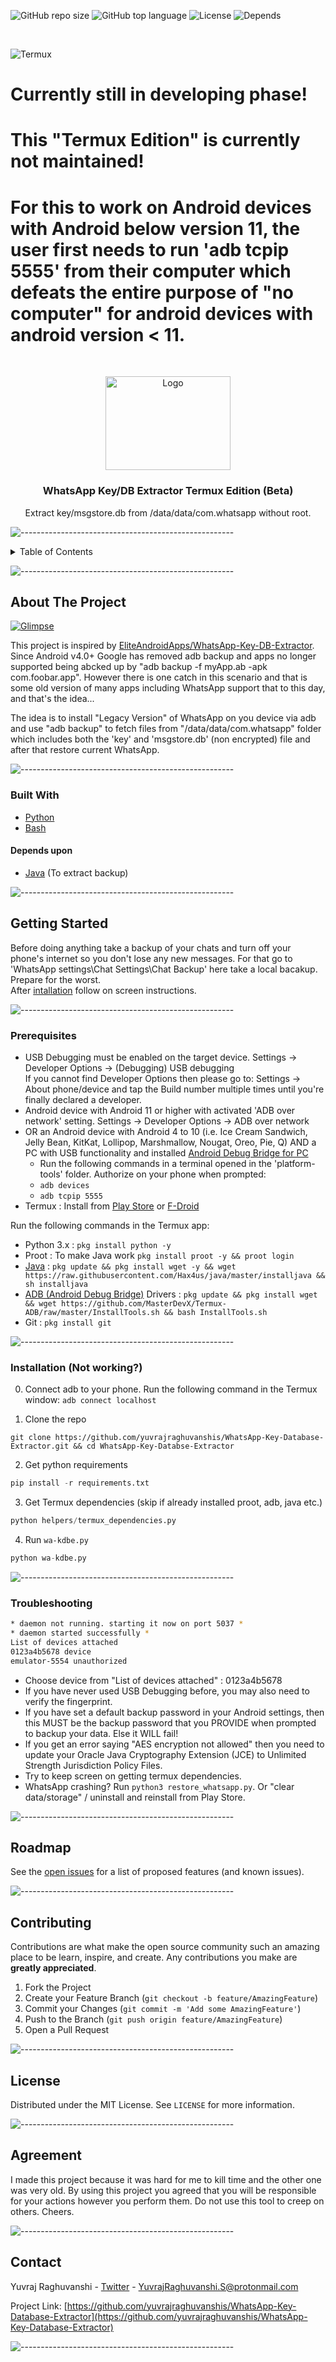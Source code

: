![GitHub repo size](https://img.shields.io/github/repo-size/yuvrajraghuvanshis/WhatsApp-Key-Database-Extractor?color=informational&label=Repo%20Size)
![GitHub top language](https://img.shields.io/github/languages/top/yuvrajraghuvanshis/WhatsApp-Key-Database-Extractor)
![License](https://img.shields.io/github/license/yuvrajraghuvanshis/WhatsApp-Key-Database-Extractor?label=License)
![Depends](https://img.shields.io/badge/Depends-JAVA-informational)


<br />

![Termux](https://img.shields.io/badge/Termux-Beta-red)

# Currently still in developing phase!
# This "Termux Edition" is currently not maintained!

# For this to work on Android devices with Android below version 11, the user first needs to run 'adb tcpip 5555' from their computer which defeats the entire purpose of "no computer" for android devices with android version < 11.

<!-- PROJECT LOGO -->
<br />
<p align="center">
  <a href="https://github.com/yuvrajraghuvanshis/WhatsApp-Key-Database-Extractor">
    <img src="https://raw.githubusercontent.com/yuvrajraghuvanshis/WhatsApp-Key-Database-Extractor/termux/helpers/banner.png" alt="Logo" width="200" height="150">
  </a>

  <h3 align="center">WhatsApp Key/DB Extractor Termux Edition (Beta)</h3>

  <p align="center">
    Extract key/msgstore.db from /data/data/com.whatsapp without root.
    <br />
</p>


![-----------------------------------------------------](https://raw.githubusercontent.com/andreasbm/readme/master/assets/lines/aqua.png)

<details><summary>Table of Contents</summary>

* [About the Project](#about-the-project)
  * [Built With](#built-with)
* [Getting Started](#getting-started)
  * [Prerequisites](#prerequisites)
  * [Installation](#installation)
  * [Troubleshooting](#troubleshooting)
* [Roadmap](#roadmap)
* [Contributing](#contributing)
* [License](#license)
* [Agreement](#agreement)
* [Contact](#contact)
</details>

![-----------------------------------------------------](https://raw.githubusercontent.com/andreasbm/readme/master/assets/lines/aqua.png)

## About The Project

[![Glimpse][product-screenshot]](https://github.com/yuvrajraghuvanshis/WhatsApp-Key-Database-Extractor)

This project is inspired by [EliteAndroidApps/WhatsApp-Key-DB-Extractor](https://github.com/EliteAndroidApps/WhatsApp-Key-DB-Extractor). Since Android v4.0+ Google has removed adb backup  and apps no longer supported being abcked up by "adb backup -f myApp.ab -apk com.foobar.app". However there is one catch in this scenario and that is some old version of many apps including WhatsApp support that to this day, and that's the idea...

The idea is to install "Legacy Version" of WhatsApp on you device via adb and use "adb backup"  to fetch files from "/data/data/com.whatsapp" folder which includes both the 'key' and 'msgstore.db' (non encrypted) file and after that restore current WhatsApp.

![-----------------------------------------------------](https://raw.githubusercontent.com/andreasbm/readme/master/assets/lines/aqua.png)

### Built With
* [Python](https://www.python.org/)
* [Bash](https://www.gnu.org/software/bash/)
#### Depends upon    
* [Java](https://github.com/Hax4us/java/) (To extract backup)

![-----------------------------------------------------](https://raw.githubusercontent.com/andreasbm/readme/master/assets/lines/aqua.png)

## Getting Started

Before doing anything take a backup of your chats and turn off your phone's internet so you don't lose any new messages.
For that go to 'WhatsApp settings\Chat Settings\Chat Backup' here take a local bacakup. Prepare for the worst.               
After [intallation](#installation) follow on screen instructions.

![-----------------------------------------------------](https://raw.githubusercontent.com/andreasbm/readme/master/assets/lines/aqua.png)

### Prerequisites

* USB Debugging must be enabled on the target device. Settings -> Developer Options -> (Debugging) USB debugging  
     If you cannot find Developer Options then please go to: Settings -> About phone/device and tap the Build number multiple times until you're finally declared a developer. 
* Android device with Android 11 or higher with activated 'ADB over network' setting. Settings -> Developer Options -> ADB over network
* OR an Android device with Android 4 to 10 (i.e. Ice Cream Sandwich, Jelly Bean, KitKat, Lollipop, Marshmallow, Nougat, Oreo, Pie, Q) AND a PC with USB functionality and installed [Android Debug Bridge for PC](https://developer.android.com/studio/releases/platform-tools)
  * Run the following commands in a terminal opened in the 'platform-tools' folder. Authorize on your phone when prompted:
  * `adb devices`
  * `adb tcpip 5555`
* Termux : Install from [Play Store](https://play.google.com/store/apps/details?id=com.termux) or [F-Droid](https://f-droid.org/packages/com.termux)

Run the following commands in the Termux app:
* Python 3.x : `pkg install python -y`
* Proot : To make Java work `pkg install proot -y && proot login`
* [Java](https://github.com/Hax4us/java/) : `pkg update && pkg install wget -y && wget https://raw.githubusercontent.com/Hax4us/java/master/installjava && sh installjava`
* [ADB (Android Debug Bridge)](https://github.com/MasterDevX/Termux-ADB) Drivers : `pkg update && pkg install wget && wget https://github.com/MasterDevX/Termux-ADB/raw/master/InstallTools.sh && bash InstallTools.sh`
* Git : `pkg install git`



![-----------------------------------------------------](https://raw.githubusercontent.com/andreasbm/readme/master/assets/lines/aqua.png)

### Installation (Not working?)

0. Connect adb to your phone. Run the following command in the Termux window: `adb connect localhost`

1. Clone the repo
```
git clone https://github.com/yuvrajraghuvanshis/WhatsApp-Key-Database-Extractor.git && cd WhatsApp-Key-Databse-Extractor
```
2. Get python requirements
```python
pip install -r requirements.txt
```
3. Get Termux dependencies (skip if already installed proot, adb, java etc.)
```python
python helpers/termux_dependencies.py
```
4. Run `wa-kdbe.py`
```python
python wa-kdbe.py
```
![-----------------------------------------------------](https://raw.githubusercontent.com/andreasbm/readme/master/assets/lines/aqua.png)

### Troubleshooting

```sh
* daemon not running. starting it now on port 5037 *
* daemon started successfully *
List of devices attached 
0123a4b5678	device
emulator-5554 unauthorized
```
* Choose device from "List of devices attached" : 0123a4b5678
* If you have never used USB Debugging before, you may also need to verify the fingerprint.  
* If you have set a default backup password in your Android settings, then this MUST be the  backup password that you PROVIDE when prompted to backup your data. Else it WILL fail!  
* If you get an error saying "AES encryption not allowed" then you need to update your Oracle Java Cryptography Extension (JCE) to Unlimited Strength Jurisdiction Policy Files.  
* Try to keep screen on getting termux dependencies.
* WhatsApp crashing? Run `python3 restore_whatsapp.py`. Or "clear data/storage" / uninstall and reinstall from Play Store.


![-----------------------------------------------------](https://raw.githubusercontent.com/andreasbm/readme/master/assets/lines/aqua.png)

## Roadmap

See the [open issues](https://github.com/yuvrajraghuvanshis/WhatsApp-Key-Database-Extractor/issues) for a list of proposed features (and known issues).

![-----------------------------------------------------](https://raw.githubusercontent.com/andreasbm/readme/master/assets/lines/aqua.png)

## Contributing

Contributions are what make the open source community such an amazing place to be learn, inspire, and create. Any contributions you make are **greatly appreciated**.

1. Fork the Project
2. Create your Feature Branch (`git checkout -b feature/AmazingFeature`)
3. Commit your Changes (`git commit -m 'Add some AmazingFeature'`)
4. Push to the Branch (`git push origin feature/AmazingFeature`)
5. Open a Pull Request

![-----------------------------------------------------](https://raw.githubusercontent.com/andreasbm/readme/master/assets/lines/aqua.png)

## License

Distributed under the MIT License. See `LICENSE` for more information.

![-----------------------------------------------------](https://raw.githubusercontent.com/andreasbm/readme/master/assets/lines/aqua.png)

## Agreement

I made this project because it was hard for me to kill time and the other one was very old. 
By using this project you agreed that you will be responsible for your actions however you perform them. Do not use this tool to creep on others. Cheers.

![-----------------------------------------------------](https://raw.githubusercontent.com/andreasbm/readme/master/assets/lines/aqua.png)

## Contact

Yuvraj Raghuvanshi - [Twitter](https://twitter.com/Yuvraj+R_S) - YuvrajRaghuvanshi.S@protonmail.com

Project Link: [https://github.com/yuvrajraghuvanshis/WhatsApp-Key-Database-Extractor](https://github.com/yuvrajraghuvanshis/WhatsApp-Key-Database-Extractor)

![-----------------------------------------------------](https://raw.githubusercontent.com/andreasbm/readme/master/assets/lines/aqua.png)

[license-url]: https://github.com/yuvrajraghuvanshis/WhatsApp-Key-Database-Extractor/blob/master/LICENSE
[product-screenshot]: https://raw.githubusercontent.com/yuvrajraghuvanshis/WhatsApp-Key-Database-Extractor/termux/helpers/banner.png

